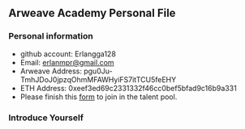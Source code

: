 ## Arweave Academy Personal File

### Personal information

- github account: Erlangga128
- Email: erlanmpr@gmail.com
- Arweave Address: pgu0Ju-TmhJDoJ0jpzqOhmMFAWHyiFS7itTCU5feEHY
- ETH Address: 0xeef3ed69c2331332f46cc0bef5bfad9c16b9a331
- Please finish this [form](https://docs.google.com/forms/d/e/1FAIpQLSfWA5fIIcBgmRppm3jNz5vmf9Mai_QMVil-2pO4r7YKn_Zhtw/viewform?usp=sf_link) to join in the talent pool.

### Introduce Yourself

